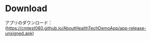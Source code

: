 # Download

アプリのダウンロード：(https://cmtest080.github.io/AboutHealthTechDemoApp/app-release-unsigned.apk)

